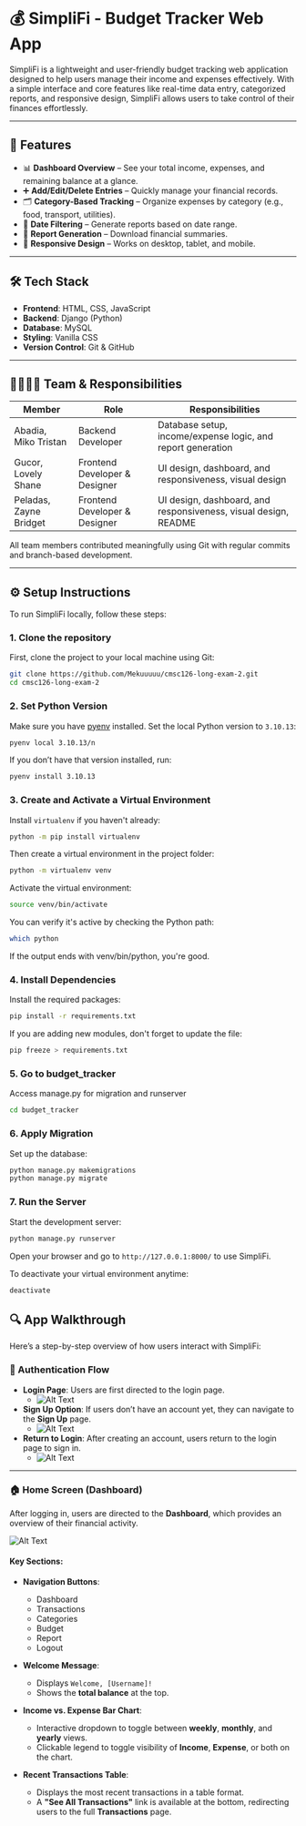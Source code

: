 # 💰 SimpliFi - Budget Tracker Web App

SimpliFi is a lightweight and user-friendly budget tracking web application designed to help users manage their income and expenses effectively. With a simple interface and core features like real-time data entry, categorized reports, and responsive design, SimpliFi allows users to take control of their finances effortlessly.

---

## 🚀 Features

- 📊 **Dashboard Overview** – See your total income, expenses, and remaining balance at a glance.
- ➕ **Add/Edit/Delete Entries** – Quickly manage your financial records.
- 🗂️ **Category-Based Tracking** – Organize expenses by category (e.g., food, transport, utilities).
- 📅 **Date Filtering** – Generate reports based on date range.
- 🧾 **Report Generation** – Download financial summaries.
- 📱 **Responsive Design** – Works on desktop, tablet, and mobile.

---

## 🛠️ Tech Stack

- **Frontend**: HTML, CSS, JavaScript
- **Backend**: Django (Python)
- **Database**: MySQL
- **Styling**: Vanilla CSS
- **Version Control**: Git & GitHub

---

## 👨‍👩‍👧‍👦 Team & Responsibilities

| Member                   | Role                                  | Responsibilities                                                  |
|--------------------------|---------------------------------------|-------------------------------------------------------------------|
| Abadia, Miko Tristan     | Backend Developer                     | Database setup, income/expense logic, and report generation       |
| Gucor, Lovely Shane      | Frontend Developer & Designer         | UI design, dashboard, and responsiveness, visual design           |
| Peladas, Zayne Bridget   | Frontend Developer & Designer         | UI design, dashboard, and responsiveness, visual design, README   |

All team members contributed meaningfully using Git with regular commits and branch-based development.

---

## ⚙️ Setup Instructions

To run SimpliFi locally, follow these steps:

### 1. Clone the repository
First, clone the project to your local machine using Git:
```bash
git clone https://github.com/Mekuuuuu/cmsc126-long-exam-2.git
cd cmsc126-long-exam-2
```


### 2. Set Python Version

Make sure you have [pyenv](https://github.com/pyenv/pyenv) installed. Set the local Python version to `3.10.13`:

```bash
pyenv local 3.10.13/n
```

If you don’t have that version installed, run:
```bash
pyenv install 3.10.13
```

### 3. Create and Activate a Virtual Environment
Install `virtualenv` if you haven't already:
```bash
python -m pip install virtualenv
```

Then create a virtual environment in the project folder:
```bash
python -m virtualenv venv
```

Activate the virtual environment:
```bash
source venv/bin/activate
```

You can verify it's active by checking the Python path:
```bash
which python
```
If the output ends with venv/bin/python, you're good.

### 4. Install Dependencies
Install the required packages:
```bash
pip install -r requirements.txt
```

If you are adding new modules, don't forget to update the file:
```bash
pip freeze > requirements.txt
```

### 5. Go to budget_tracker
Access manage.py for migration and runserver
```bash
cd budget_tracker
```

### 6. Apply Migration
Set up the database:
```bash
python manage.py makemigrations
python manage.py migrate
```

### 7. Run the Server
Start the development server:
```bash
python manage.py runserver
```

Open your browser and go to `http://127.0.0.1:8000/` to use SimpliFi.

To deactivate your virtual environment anytime:
```bash
deactivate
```

## 🔍 App Walkthrough

Here’s a step-by-step overview of how users interact with SimpliFi:

### 🔐 Authentication Flow
- **Login Page**: Users are first directed to the login page.
  - ![Alt Text](relative/path/to/image.png)
- **Sign Up Option**: If users don’t have an account yet, they can navigate to the **Sign Up** page.
  - ![Alt Text](relative/path/to/image.png)
- **Return to Login**: After creating an account, users return to the login page to sign in.
  - ![Alt Text](relative/path/to/image.png) 

---

### 🏠 Home Screen (Dashboard)
After logging in, users are directed to the **Dashboard**, which provides an overview of their financial activity.

![Alt Text](relative/path/to/image.png)

#### Key Sections:
- **Navigation Buttons**:  
  - Dashboard  
  - Transactions  
  - Categories  
  - Budget  
  - Report  
  - Logout  

- **Welcome Message**:  
  - Displays `Welcome, [Username]!`  
  - Shows the **total balance** at the top.

- **Income vs. Expense Bar Chart**:  
  - Interactive dropdown to toggle between **weekly**, **monthly**, and **yearly** views.  
  - Clickable legend to toggle visibility of **Income**, **Expense**, or both on the chart.

- **Recent Transactions Table**:  
  - Displays the most recent transactions in a table format.  
  - A **"See All Transactions"** link is available at the bottom, redirecting users to the full **Transactions** page.



